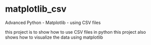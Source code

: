 # matplotlib_csv
Advanced Python - Matplotlib - using CSV files

this project is to show how to use CSV files in python
this project also shows how to visualize the data using matplotlib

